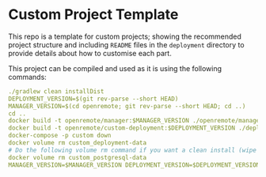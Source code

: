 # Custom Project Template
This repo is a template for custom projects; showing the recommended project structure and including `README` files in the `deployment` directory to provide details about how to customise each part.

This project can be compiled and used as it is using the following commands:

```yml
./gradlew clean installDist
DEPLOYMENT_VERSION=$(git rev-parse --short HEAD)
MANAGER_VERSION=$(cd openremote; git rev-parse --short HEAD; cd ..)
cd ..
docker build -t openremote/manager:$MANAGER_VERSION ./openremote/manager/build/install/manager/
docker build -t openremote/custom-deployment:$DEPLOYMENT_VERSION ./deployment/build/
docker-compose -p custom down
docker volume rm custom_deployment-data
# Do the following volume rm command if you want a clean install (wipe all existing data)
docker volume rm custom_postgresql-data
MANAGER_VERSION=$MANAGER_VERSION DEPLOYMENT_VERSION=$DEPLOYMENT_VERSION EMAIL=admin@noreply.com PASSWORD=secret DEPLOYMENT_HOST=localhost docker-compose -p custom up -d
```
